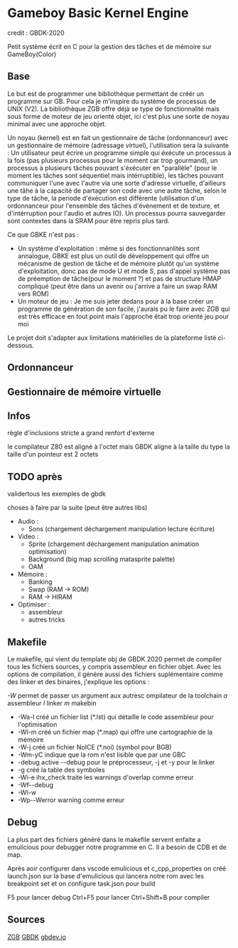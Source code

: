 
# Gameboy Basic Kernel Engine

credit : GBDK-2020

Petit système écrit en C pour la gestion des tâches et de mémoire sur GameBoy(Color)

## Base

Le but est de programmer une bibliothèque permettant de créér un programme sur GB. Pour cela je m'inspire du système de processus de UNIX (V2). La bibliothèque ZGB offre déjà se type de fonctionnalité mais sous forme de moteur de jeu orienté objet, ici c'est plus une sorte de noyau minimal avec une approche objet.

Un noyau (kernel) est en fait un gestionnaire de tâche (ordonnanceur) avec un gestionnaire de mémoire (adressage virtuel), l'utilisation sera la suivante : Un utilisateur peut écrire un programme simple qui éxécute un processus à la fois (pas plusieurs processus pour le moment car trop gourmand), un processus à plusieurs tâches pouvant s'éxécuter en "parallèle" (pour le moment les tâches sont séquentiel mais intérruptible), les tâches pouvant communiquer l'une avec l'autre via une sorte d'adresse virtuelle, d'ailleurs une tâhe à la capacité de partager son code avec une autre tâche, selon le type de tâche, la periode d'éxécution est différente (utilisation d'un ordonnanceur pour l'ensemble des tâches d'évènement et de texture, et d'intérruption pour l'audio et autres IO).
Un processus pourra sauvegarder sont contextes dans la SRAM pour être repris plus tard.

Ce que GBKE n'est pas :

- Un système d'exploitation : même si des fonctionnanlités sont annalogue, GBKE est plus un outil de développement qui offre un mécanisme de gestion de tâche et de mémoire plutôt qu'un système d'exploitation, donc pas de mode U et mode S, pas d'appel système pas de préemption de tâche(pour le moment ?) et pas de structure HMAP compliqué (peut être dans un avenir ou j'arrive a faire un swap RAM vers ROM)
- Un moteur de jeu : Je me suis jeter dedans pour à la base créer un programme de génération de son facile, j'aurais pu le faire avec ZGB qui est très efficace en tout point mais l'approche êtait trop orienté jeu pour moi

Le projet doit s'adapter aux limitations matérielles de la plateforme listé ci-dessous.

## Ordonnanceur

## Gestionnaire de mémoire virtuelle

## Infos

règle d'inclusions stricte a grand renfort d'externe

le compilateur Z80 est aligné à l'octet mais GBDK aligne à la taille du type
la taille d'un pointeur est 2 octets

## TODO après

validertous les exemples de gbdk

choses à faire par la suite (peut être autres libs)

- Audio :
  - Sons (chargement déchargement manipulation lecture écriture)
- Video :
  - Sprite (chargement déchargement manipulation animation optimisation)
  - Background (big map scrolling matasprite palette)
  - OAM
- Mémoire :
  - Banking
  - Swap (RAM -> ROM)
  - RAM -> HIRAM
- Optimiser :
  - assembleur
  - autres tricks

## Makefile

Le makefile, qui vient du template obj de GBDK 2020 permet de compiler tous les fichiers sources, y compris assembleur en fichier objet. Avec les options de compilation, il génère aussi des fichiers suplémentaire comme des linker et des binaires, j'explique les options :

*-W* permet de passer un argument aux autresc ompilateur de la toolchain *a* assembleur *l* linker *m* makebin

* -Wa-l créé un fichier list (*.lst) qui détaille le code assembleur pour l'optimisation
* -Wl-m créé un fichier map (*.map)  qui offre une cartographie de la mémoire
* -W-j créé un fichier NoICE (*.noi) (symbol pour BGB)
* -Wm-yC indique que la rom n'est lisible que par une GBC 
* -debug active --debug pour le préprocesseur, -j et -y pour le linker
* -g créé la table des symboles
* -Wi-e ihx_check traite les warnings d'overlap comme erreur
* -Wf--debug
* -Wl-w
* -Wp--Werror warning comme erreur


## Debug

La plus part des fichiers généré dans le makefile servent enfaite a emulicious pour debugger notre programme en C.
Il a besoin de CDB et de map.

Après aoir configurer dans vscode emulicious et c_cpp_properties on créé launch.json sur la base d'emulicious qui lancera notre rom avec les breakpoint set et on configure task.json pour build

F5 pour lancer debug
Ctrl+F5 pour lancer 
Ctrl+Shift+B pour compiler

## Sources

[ZGB](https://github.com/Zal0/ZGB)
[GBDK](https://gbdk-2020.github.io/gbdk-2020/)
[gbdev.io](https://gbdev.io/)
